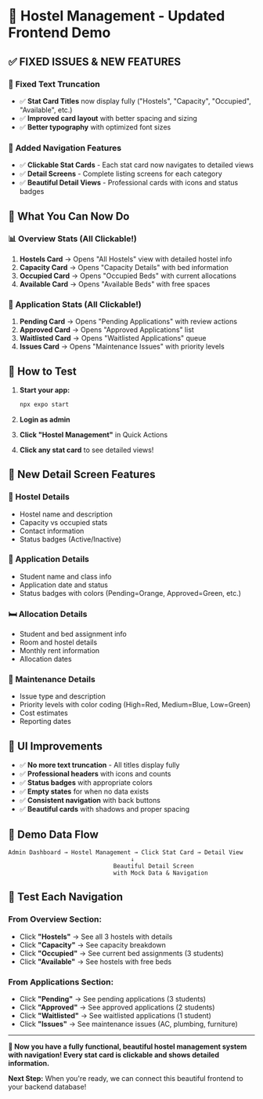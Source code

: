 # 🎉 Hostel Management - Updated Frontend Demo

## ✅ **FIXED ISSUES & NEW FEATURES**

### 🔧 **Fixed Text Truncation**
- ✅ **Stat Card Titles** now display fully ("Hostels", "Capacity", "Occupied", "Available", etc.)
- ✅ **Improved card layout** with better spacing and sizing
- ✅ **Better typography** with optimized font sizes

### 🔗 **Added Navigation Features**
- ✅ **Clickable Stat Cards** - Each stat card now navigates to detailed views
- ✅ **Detail Screens** - Complete listing screens for each category
- ✅ **Beautiful Detail Views** - Professional cards with icons and status badges

## 🎯 **What You Can Now Do**

### **📊 Overview Stats (All Clickable!)**
1. **Hostels Card** → Opens "All Hostels" view with detailed hostel info
2. **Capacity Card** → Opens "Capacity Details" with bed information  
3. **Occupied Card** → Opens "Occupied Beds" with current allocations
4. **Available Card** → Opens "Available Beds" with free spaces

### **📝 Application Stats (All Clickable!)**
1. **Pending Card** → Opens "Pending Applications" with review actions
2. **Approved Card** → Opens "Approved Applications" list
3. **Waitlisted Card** → Opens "Waitlisted Applications" queue
4. **Issues Card** → Opens "Maintenance Issues" with priority levels

## 🚀 **How to Test**

1. **Start your app:**
   ```bash
   npx expo start
   ```

2. **Login as admin**

3. **Click "Hostel Management"** in Quick Actions

4. **Click any stat card** to see detailed views!

## 🎨 **New Detail Screen Features**

### **🏢 Hostel Details**
- Hostel name and description
- Capacity vs occupied stats
- Contact information
- Status badges (Active/Inactive)

### **📝 Application Details**
- Student name and class info
- Application date and status
- Status badges with colors (Pending=Orange, Approved=Green, etc.)

### **🛏️ Allocation Details**  
- Student and bed assignment info
- Room and hostel details
- Monthly rent information
- Allocation dates

### **🔧 Maintenance Details**
- Issue type and description
- Priority levels with color coding (High=Red, Medium=Blue, Low=Green)
- Cost estimates
- Reporting dates

## 📱 **UI Improvements**

- ✅ **No more text truncation** - All titles display fully
- ✅ **Professional headers** with icons and counts
- ✅ **Status badges** with appropriate colors
- ✅ **Empty states** for when no data exists
- ✅ **Consistent navigation** with back buttons
- ✅ **Beautiful cards** with shadows and proper spacing

## 🔄 **Demo Data Flow**

```
Admin Dashboard → Hostel Management → Click Stat Card → Detail View
                                   ↓
                              Beautiful Detail Screen
                              with Mock Data & Navigation
```

## 🎯 **Test Each Navigation**

### **From Overview Section:**
- Click **"Hostels"** → See all 3 hostels with details
- Click **"Capacity"** → See capacity breakdown
- Click **"Occupied"** → See current bed assignments (3 students)
- Click **"Available"** → See hostels with free beds

### **From Applications Section:**
- Click **"Pending"** → See pending applications (3 students)
- Click **"Approved"** → See approved applications (2 students)  
- Click **"Waitlisted"** → See waitlisted applications (1 student)
- Click **"Issues"** → See maintenance issues (AC, plumbing, furniture)

---

**🎉 Now you have a fully functional, beautiful hostel management system with navigation! Every stat card is clickable and shows detailed information.**

**Next Step:** When you're ready, we can connect this beautiful frontend to your backend database!